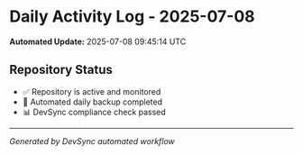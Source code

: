 # Daily Activity Log - 2025-07-08

**Automated Update:** 2025-07-08 09:45:14 UTC

## Repository Status
- ✅ Repository is active and monitored
- 🔄 Automated daily backup completed
- 📊 DevSync compliance check passed

---
*Generated by DevSync automated workflow*
